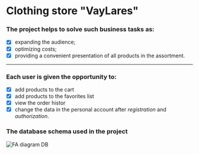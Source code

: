 # Clothing store "VayLares"
### The project helps to solve such business tasks as:
- [x] expanding the audience;
- [x] optimizing costs;
- [x] providing a convenient presentation of all products in the assortment.
___

### Each user is given the opportunity to:
- [x] add products to the cart
- [x] add products to the favorites list
- [x] view the order histor
- [x] change the data in the personal account after _registration_ and _authorization_.

### The database schema used in the project
![FA diagram DB](https://disk.yandex.ru/i/mo_Ay1nog5Gfgw)

